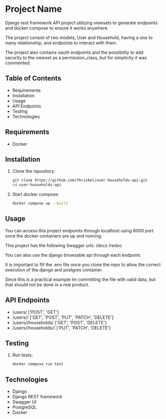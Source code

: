 # Project Name

Django rest framework API project utilizing viewsets to generate endpoints and docker compose to ensure it works anywhere.

The project consist of two models, User and Household, having a one to many relationship, and endpoints to interact with them.

The project also contains oauth endpoints and the possibility to add security to the viewset as a permission_class, but for simplicity it was commented.

## Table of Contents

- Requirements
- Installation
- Usage
- API Endpoints
- Testing
- Technologies

## Requirements

- Docker

## Installation

1. Clone the repository:
    ```bash
    git clone https://github.com/thriskel/user-households-api.git
    cd user-households-api
    ```

2. Start docker compose:
    ```bash
    docker compose up --build
    ```

## Usage

You can access this project endpoints through localhost using 8000 port once the docker containers are up and running.

This project has the following Swagger urls:
/docs
/redoc

You can also use the django browsable api through each endpoint.

It is important to fill the .env file once you clone the repo to allow the correct execution of the django and postgres container.

Since this is a practical example Im committing the file with valid data, but that should not be done in a real product.

## API Endpoints

- /users/ ['POST', 'GET']
- /users/<userId>/ ['GET', 'POST', 'PUT', 'PATCH', 'DELETE']
- /users/<userId>/households/ ['GET', 'POST', 'DELETE']
- /users/<userId>/households/<householdId>/ ['PUT', 'PATCH', 'DELETE']

## Testing

1. Run tests:
    ```bash
    docker compose run test
    ```

## Technologies

- Django
- Django REST framework
- Swagger UI
- PostgreSQL
- Docker
